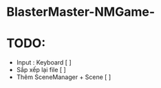 # BlasterMaster-NMGame-

# TODO:
- Input : Keyboard              [ ]
- Sắp xếp lại file              [ ]
- Thêm SceneManager + Scene     [ ]